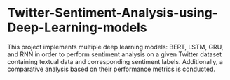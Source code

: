 # Twitter-Sentiment-Analysis-using-Deep-Learning-models
This project implements multiple deep learning models: BERT, LSTM, GRU, and RNN in order to perform sentiment analysis on a given Twitter dataset containing textual data and corresponding sentiment labels. Additionally, a comparative analysis based on their performance metrics is conducted.

